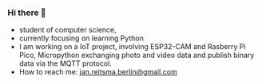 ### Hi there 👋

* student of computer science,
* currently focusing on learning Python
* I am working on a IoT project, involving ESP32-CAM and Rasberry Pi Pico, Micropython exchanging photo and video data and publish binary data via the MQTT protocol.
* How to reach me: jan.reitsma.berlin@gmail.com

